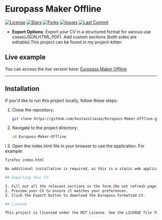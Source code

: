 # Europass Maker Offline
[![License](https://img.shields.io/github/license/KostasSliazas/Europass-Maker-Offline)](LICENSE)
[![Stars](https://img.shields.io/github/stars/KostasSliazas/Europass-Maker-Offline?style=social)](https://github.com/KostasSliazas/Europass-Maker-Offline/stargazers)
[![Forks](https://img.shields.io/github/forks/KostasSliazas/Europass-Maker-Offline?style=social)](https://github.com/KostasSliazas/Europass-Maker-Offline/forks)
[![Issues](https://img.shields.io/github/issues/KostasSliazas/Europass-Maker-Offline)](https://github.com/KostasSliazas/Europass-Maker-Offline/issues)
[![Last Commit](https://img.shields.io/github/last-commit/KostasSliazas/Europass-Maker-Offline)](https://github.com/KostasSliazas/Europass-Maker-Offline/commits)

- **Export Options**: Export your CV in a structured format for various use cases(JSON,HTML,PDF). Add custom sections (both sides are editable).This project can be found in my project-kitten

## Live example

You can access the live version here: [Europass Maker Offline](https://kostassliazas.github.io/Europass-Maker-Offline/)

---

## Installation

If you'd like to run this project locally, follow these steps:

1. Clone the repository:
   ```bash
   git clone https://github.com/kostassliazas/Europass-Maker-Offline.git

2. Navigate to the project directory:
   ```bash
   cd Europass-Maker-Offline
i
3. Open the index.html file in your browser to use the application. For example:
   ```bash
   firefox index.html
   
No additional installation is required, as this is a static web application.

## Exporting Your CV

1. Fill out all the relevant sections in the form.(Do not refresh page)
2. Preview your CV to ensure it matches your preferences.
3. Click the Export button to download the Europass-formatted CV.      

## License

This project is licensed under the MIT License. See the LICENSE file for details.
